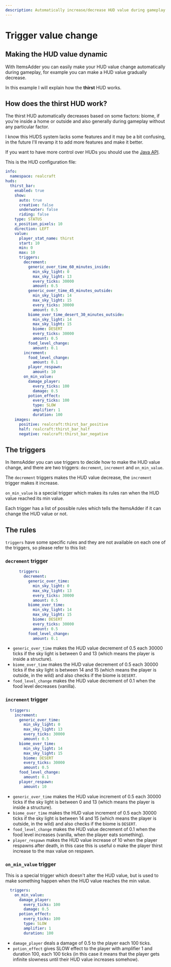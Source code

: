 ```yaml
---
description: Automatically increase/decrease HUD value during gameplay
---
```


# Trigger value change

## Making the HUD value dynamic

With ItemsAdder you can easily make your HUD value change automatically during gameplay, for example you can make a HUD value gradually decrease.

In this example I will explain how the **thirst** HUD works.

## How does the thirst HUD work?

The thirst HUD automatically decreases based on some factors: biome, if you're inside a home or outside and also generally during gameplay without any particular factor.


<Note>
I know this HUDS system lacks some features and it may be a bit confusing, in the future I'll revamp it to add more features and make it better.

If you want to have more control over HUDs you should use the [Java API](../../../developers/java-api/).
</Note>


This is the HUD configuration file:

```yaml
info:
  namespace: realcraft
huds:
  thirst_bar:
    enabled: true
    show:
      auto: true
      creative: false
      underwater: false
      riding: false
    type: STATUS
    x_position_pixels: 10
    direction: LEFT
    value:
      player_stat_name: thirst
      start: 10
      min: 0
      max: 10
      triggers:
        decrement:
          generic_over_time_60_minutes_inside:
            min_sky_light: 0
            max_sky_light: 13
            every_ticks: 30000
            amount: 0.5
          generic_over_time_45_minutes_outside:
            min_sky_light: 14
            max_sky_light: 15
            every_ticks: 30000
            amount: 0.5
          biome_over_time_desert_30_minutes_outside:
            min_sky_light: 14
            max_sky_light: 15
            biome: DESERT
            every_ticks: 30000
            amount: 0.5
          food_level_change:
            amount: 0.1
        increment:
          food_level_change:
            amount: 0.1
          player_respawn:
            amount: 10
        on_min_value:
          damage_player:
            every_ticks: 100
            damage: 0.5
          potion_effect:
            every_ticks: 100
            type: SLOW
            amplifier: 1
            duration: 100
    images:
      positive: realcraft:thirst_bar_positive
      half: realcraft:thirst_bar_half
      negative: realcraft:thirst_bar_negative

```

## The triggers

In ItemsAdder you can use triggers to decide how to make the HUD value change, and there are two triggers: `decrement`, `increment` and `on_min_value`.

The `decrement` triggers makes the HUD value decrease, the `increment` trigger makes it increase.

`on_min_value` is a special trigger which makes its rules ran when the HUD value reached its min value.

Each trigger has a list of possible rules which tells the ItemsAdder if it can change the HUD value or not.

## The rules

`triggers` have some specific rules and they are not available on each one of the triggers, so please refer to this list:

### `decrement` trigger

```yaml
      triggers:
        decrement:
          generic_over_time:
            min_sky_light: 0
            max_sky_light: 13
            every_ticks: 30000
            amount: 0.5
          biome_over_time:
            min_sky_light: 14
            max_sky_light: 15
            biome: DESERT
            every_ticks: 30000
            amount: 0.5
          food_level_change:
            amount: 0.1
```

* `generic_over_time` makes the HUD value decrement of 0.5 each 30000 ticks if the sky light is between 0 and 13 (which means the player is inside a structure).
* `biome_over_time` makes the HUD value decrement of 0.5 each 30000 ticks if the sky light is between 14 and 15 (which means the player is outside, in the wild) and also checks if the biome is `DESERT`.
* `food_level_change` makes the HUD value decrement of 0.1 when the food level decreases (vanilla).

### `increment` trigger

```yaml
  triggers:
    increment:
      generic_over_time:
        min_sky_light: 0
        max_sky_light: 13
        every_ticks: 30000
        amount: 0.5
      biome_over_time:
        min_sky_light: 14
        max_sky_light: 15
        biome: DESERT
        every_ticks: 30000
        amount: 0.5
      food_level_change:
        amount: 0.1
      player_respawn:
        amount: 10
```

* `generic_over_time` makes the HUD value increment of 0.5 each 30000 ticks if the sky light is between 0 and 13 (which means the player is inside a structure).
* `biome_over_time` makes the HUD value increment of 0.5 each 30000 ticks if the sky light is between 14 and 15 (which means the player is outside, in the wild) and also checks if the biome is `DESERT`.
* `food_level_change` makes the HUD value decrement of 0.1 when the food level increases (vanilla, when the player eats something).
* `player_respawn` makes the HUD value increase of 10 when the player respawns after death, in this case this is useful o make the player thirst increase to the max value on respawn.

### `on_min_value` trigger

This is a special trigger which doesn't alter the HUD value, but is used to make something happen when the HUD value reaches the min value.

```yaml
  triggers:
    on_min_value:
      damage_player:
        every_ticks: 100
        damage: 0.5
      potion_effect:
        every_ticks: 100
        type: SLOW
        amplifier: 1
        duration: 100
```

* `damage_player` deals a damage of 0.5 to the player each 100 ticks.
* `potion_effect` gives SLOW effect to the player with amplifier 1 and duration 100, each 100 ticks (in this case it means that the player gets infinite slowness until their HUD value increases somehow).
